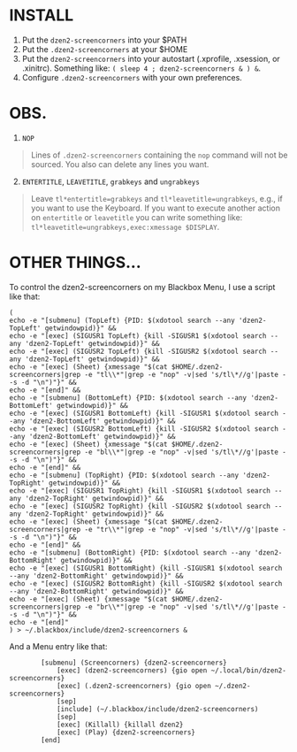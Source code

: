 # INSTALL

1. Put the `dzen2-screencorners` into your $PATH
2. Put the `.dzen2-screencorners` at your $HOME
3. Put the `dzen2-screencorners` into your autostart (.xprofile, .xsession, or .xinitrc). Something like: `( sleep 4 ; dzen2-screencorners & ) &`.
4. Configure `.dzen2-screencorners` with your own preferences.

# OBS.

1. `NOP`
> Lines of `.dzen2-screencorners` containing the `nop` command will not be sourced. You also can delete any lines you want.

2. `ENTERTITLE`, `LEAVETITLE`, `grabkeys` and `ungrabkeys`
> Leave `tl*entertitle=grabkeys` and `tl*leavetitle=ungrabkeys`, e.g., if you want to use the Keyboard. If you want to execute another action on `entertitle` or `leavetitle` you can write something like: `tl*leavetitle=ungrabkeys,exec:xmessage $DISPLAY`.

# OTHER THINGS...
To control the dzen2-screencorners on my Blackbox Menu, I use a script like that:

```
(
echo -e "[submenu] (TopLeft) {PID: $(xdotool search --any 'dzen2-TopLeft' getwindowpid)}" &&
echo -e "[exec] (SIGUSR1 TopLeft) {kill -SIGUSR1 $(xdotool search --any 'dzen2-TopLeft' getwindowpid)}" &&
echo -e "[exec] (SIGUSR2 TopLeft) {kill -SIGUSR2 $(xdotool search --any 'dzen2-TopLeft' getwindowpid)}" &&
echo -e "[exec] (Sheet) {xmessage "$(cat $HOME/.dzen2-screencorners|grep -e "tl\\*"|grep -e "nop" -v|sed 's/tl\*//g'|paste - -s -d "\n")"}" &&
echo -e "[end]" &&
echo -e "[submenu] (BottomLeft) {PID: $(xdotool search --any 'dzen2-BottomLeft' getwindowpid)}" &&
echo -e "[exec] (SIGUSR1 BottomLeft) {kill -SIGUSR1 $(xdotool search --any 'dzen2-BottomLeft' getwindowpid)}" &&
echo -e "[exec] (SIGUSR2 BottomLeft) {kill -SIGUSR2 $(xdotool search --any 'dzen2-BottomLeft' getwindowpid)}" &&
echo -e "[exec] (Sheet) {xmessage "$(cat $HOME/.dzen2-screencorners|grep -e "bl\\*"|grep -e "nop" -v|sed 's/tl\*//g'|paste - -s -d "\n")"}" &&
echo -e "[end]" &&
echo -e "[submenu] (TopRight) {PID: $(xdotool search --any 'dzen2-TopRight' getwindowpid)}" &&
echo -e "[exec] (SIGUSR1 TopRight) {kill -SIGUSR1 $(xdotool search --any 'dzen2-TopRight' getwindowpid)}" &&
echo -e "[exec] (SIGUSR2 TopRight) {kill -SIGUSR2 $(xdotool search --any 'dzen2-TopRight' getwindowpid)}" &&
echo -e "[exec] (Sheet) {xmessage "$(cat $HOME/.dzen2-screencorners|grep -e "tr\\*"|grep -e "nop" -v|sed 's/tl\*//g'|paste - -s -d "\n")"}" &&
echo -e "[end]" &&
echo -e "[submenu] (BottomRight) {PID: $(xdotool search --any 'dzen2-BottomRight' getwindowpid)}" &&
echo -e "[exec] (SIGUSR1 BottomRight) {kill -SIGUSR1 $(xdotool search --any 'dzen2-BottomRight' getwindowpid)}" &&
echo -e "[exec] (SIGUSR2 BottomRight) {kill -SIGUSR2 $(xdotool search --any 'dzen2-BottomRight' getwindowpid)}" &&
echo -e "[exec] (Sheet) {xmessage "$(cat $HOME/.dzen2-screencorners|grep -e "br\\*"|grep -e "nop" -v|sed 's/tl\*//g'|paste - -s -d "\n")"}" &&
echo -e "[end]"
) > ~/.blackbox/include/dzen2-screencorners &
```

And a Menu entry like that: 
```
		[submenu] (Screencorners) {dzen2-screencorners}
			[exec] (dzen2-screencorners) {gio open ~/.local/bin/dzen2-screencorners}
			[exec] (.dzen2-screencorners) {gio open ~/.dzen2-screencorners}
			[sep]
			[include] (~/.blackbox/include/dzen2-screencorners)
			[sep]
			[exec] (Killall) {killall dzen2}
			[exec] (Play) {dzen2-screencorners}
		[end]
```



